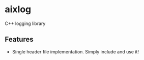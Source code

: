 # aixlog

C++ logging library

## Features
* Single header file implementation. Simply include and use it!
